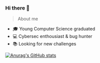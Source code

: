 ### Hi there 👋

> About me 
 - :mortar_board: Young Computer Science graduated
 - :computer: Cybersec enthousiast & bug hunter
 - :books: Looking for new challenges


[![Anurag's GitHub stats](https://github-readme-stats.vercel.app/api?username=can-er&show_icons=true&theme=dark)](https://github.com/anuraghazra/github-readme-stats)
<!--
**can-er/can-er** is a ✨ _special_ ✨ repository because its `README.md` (this file) appears on your GitHub profile.

Here are some ideas to get you started:

- 🔭 I’m currently working on ...
- 🌱 I’m currently learning ...
- 👯 I’m looking to collaborate on ...
- 🤔 I’m looking for help with ...
- 💬 Ask me about ...
- 📫 How to reach me: ...
- 😄 Pronouns: ...
- ⚡ Fun fact: ...
-->
